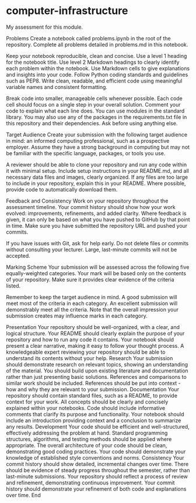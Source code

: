 # computer-infrastructure
My assessment for this module.


Problems
Create a notebook called problems.ipynb in the root of the repository. Complete all problems detailed in problems.md in this notebook.

Keep your notebook reproducible, clean and concise. Use a level 1 heading for the notebook title. Use level 2 Markdown headings to clearly identify each problem within the notebook. Use Markdown cells to give explanations and insights into your code. Follow Python coding standards and guidelines such as PEP8. Write clean, readable, and efficient code using meaningful variable names and consistent formatting.

Break code into smaller, manageable cells whenever possible. Each code cell should focus on a single step in your overall solution. Comment your code to explain what each line does. You can use modules in the standard library. You may also use any of the packages in the requirements.txt file in this repository and their dependencies. Ask before using anything else.

Target Audience
Create your submission with the following target audience in mind: an informed computing professional, such as a prospective employer. Assume they have a strong background in computing but may not be familiar with the specific language, packages, or tools you use.

A reviewer should be able to clone your repository and run any code within it with minimal setup. Include setup instructions in your README.md, and all necessary data files and images, clearly organized. If any files are too large to include in your repository, explain this in your README. Where possible, provide code to automatically download them.

Feedback and Consistency
Work on your repository throughout the assessment timeline. Your commit history should show how your work evolved: improvements, refinements, and added clarity. Where feedback is given, it can only be based on what you have pushed to GitHub by that point in time. Make sure you have submitted the repository URL and pushed your commits.

If you have issues with Git, ask for help early. Do not delete files or commits without consulting your lecturer. Large, last-minute commits will not be accepted.

Marking Scheme
Your submission will be assessed across the following five equally-weighted categories. Your mark will be based only on the contents of your repository. Make sure it provides clear evidence of the criteria listed.

Remember to keep the target audience in mind. A good submission will meet most of the criteria in each category. An excellent submission will demonstrably meet all the criteria. Note that the overall impression your submission creates may influence marks in each category.

Presentation
Your repository should be well-organized, with a clear, and logical structure.
Your README should clearly explain the purpose of your repository and how to run any code it contains.
Your notebook should present a clear narrative, making it easy to follow your thought process.
A knowledgeable expert reviewing your repository should be able to understand its contents without your help.
Research
Your submission should demonstrate research on relevant topics, showing an understanding of the material.
You should build upon existing literature and documentation rather than just presenting basic solutions.
References and comparisons to similar work should be included.
References should be put into context - how and why they are relevant to your submission.
Documentation
Your repository should contain standard files, such as a README, to provide context for your work.
All concepts should be clearly and concisely explained within your notebooks.
Code should include informative comments that clarify its purpose and functionality.
Your notebook should include an introduction providing context and a conclusion to summarize any results.
Development
Your code should be efficient and well-structured, effectively addressing the problem at hand.
Standard programming structures, algorithms, and testing methods should be applied where appropriate.
The overall architecture of your code should be clean, demonstrating good coding practices.
Your code should demonstrate your knowledge of established style conventions and norms.
Consistency
Your commit history should show detailed, incremental changes over time.
There should be evidence of steady progress throughout the semester, rather than last-minute submissions.
Your repository should reflect a process of review and refinement, demonstrating continuous improvement.
Your commit history should demonstrate your refinement of both code and explanations over time.
End